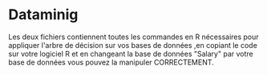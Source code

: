 # Dataminig
Les deux fichiers contiennent toutes les commandes en R nécessaires pour appliquer l'arbre de décision sur vos bases de données ,en copiant le code sur votre logiciel R et en changeant la base de données "Salary" par votre base de données vous pouvez la manipuler CORRECTEMENT.

